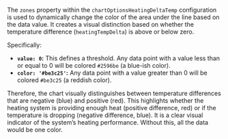 The `zones` property within the `chartOptionsHeatingDeltaTemp` configuration is used to dynamically change the color of the area under the line based on the data value. It creates a visual distinction based on whether the temperature difference (`heatingTempDelta`) is above or below zero.

Specifically:

*   **`value: 0`:**  This defines a threshold. Any data point with a value less than or equal to 0 will be colored `#2596be` (a blue-ish color).
*   **`color: '#be3c25'`:** Any data point with a value greater than 0 will be colored `#be3c25` (a reddish color).

Therefore, the chart visually distinguishes between temperature differences that are negative (blue) and positive (red). This highlights whether the heating system is providing enough heat (positive difference, red) or if the temperature is dropping (negative difference, blue). It is a clear visual indicator of the system’s heating performance.  Without this, all the data would be one color.